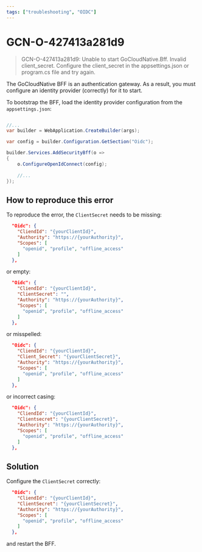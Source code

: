 ```yaml
---
tags: ["troubleshooting", "OIDC"]
---
```


# GCN-O-427413a281d9

> GCN-O-427413a281d9: Unable to start GoCloudNative.Bff. Invalid client_secret. Configure the client_secret in the appsettings.json or program.cs file and try again.

The GoCloudNative BFF is an authentication gateway. As a result, you must configure an identity provider (correctly) for it to start.

To bootstrap the BFF, load the identity provider configuration from the `appsettings.json`:

```csharp

//...
var builder = WebApplication.CreateBuilder(args);

var config = builder.Configuration.GetSection("Oidc");

builder.Services.AddSecurityBff(o =>
{
    o.ConfigureOpenIdConnect(config);
    
    //...
});
```

## How to reproduce this error

To reproduce the error, the `ClientSecret` needs to be missing:

```json
  "Oidc": {
    "CliendId": "{yourClientId}",
    "Authority": "https://{yourAuthority}",
    "Scopes": [
      "openid", "profile", "offline_access"
    ]
  },
```

or empty:

```json
  "Oidc": {
    "CliendId": "{yourClientId}",
    "ClientSecret": "",
    "Authority": "https://{yourAuthority}",
    "Scopes": [
      "openid", "profile", "offline_access"
    ]
  },
```

or misspelled:

```json
  "Oidc": {
    "CliendId": "{yourClientId}",
    "Client_Secret": "{yourClientSecret}",
    "Authority": "https://{yourAuthority}",
    "Scopes": [
      "openid", "profile", "offline_access"
    ]
  },
```

or incorrect casing:

```json
  "Oidc": {
    "CliendId": "{yourClientId}",
    "Clientsecret": "{yourClientSecret}",
    "Authority": "https://{yourAuthority}",
    "Scopes": [
      "openid", "profile", "offline_access"
    ]
  },
```

## Solution
Configure the `ClientSecret` correctly:

```json
  "Oidc": {
    "CliendId": "{yourClientId}",
    "ClientSecret": "{yourClientSecret}",
    "Authority": "https://{yourAuthority}",
    "Scopes": [
      "openid", "profile", "offline_access"
    ]
  },
```

and restart the BFF.